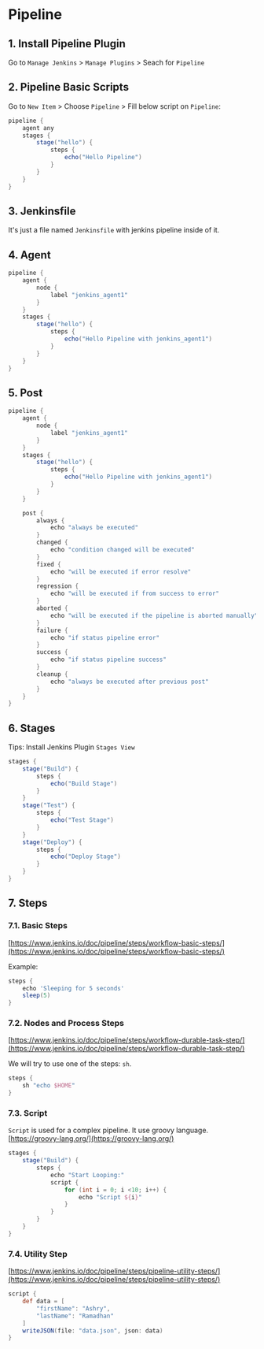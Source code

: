 # Pipeline

## 1. Install Pipeline Plugin

Go to `Manage Jenkins` > `Manage Plugins` > Seach for `Pipeline`

## 2. Pipeline Basic Scripts

Go to `New Item` > Choose `Pipeline` > Fill below script on `Pipeline`:

```groovy
pipeline {
    agent any
    stages {
        stage("hello") {
            steps {
                echo("Hello Pipeline")
            }
        }
    }
}
```

## 3. Jenkinsfile

It's just a file named `Jenkinsfile` with jenkins pipeline inside of it.

## 4. Agent

```groovy
pipeline {
    agent {
        node {
            label "jenkins_agent1"
        }
    }
    stages {
        stage("hello") {
            steps {
                echo("Hello Pipeline with jenkins_agent1")
            }
        }
    }
}
```

## 5. Post

```groovy
pipeline {
    agent {
        node {
            label "jenkins_agent1"
        }
    }
    stages {
        stage("hello") {
            steps {
                echo("Hello Pipeline with jenkins_agent1")
            }
        }
    }

    post {
        always {
            echo "always be executed"
        }
        changed {
            echo "condition changed will be executed"
        }
        fixed {
            echo "will be executed if error resolve"
        }
        regression {
            echo "will be executed if from success to error"
        }
        aborted {
            echo "will be executed if the pipeline is aborted manually"
        }
        failure {
            echo "if status pipeline error"
        }
        success {
            echo "if status pipeline success"
        }
        cleanup {
            echo "always be executed after previous post"
        }
    }
}
```

## 6. Stages

Tips: Install Jenkins Plugin `Stages View`

```groovy
stages {
    stage("Build") {
        steps {
            echo("Build Stage")
        }
    }
    stage("Test") {
        steps {
            echo("Test Stage")
        }
    }
    stage("Deploy") {
        steps {
            echo("Deploy Stage")
        }
    }
}
```

## 7. Steps

### 7.1. Basic Steps

[https://www.jenkins.io/doc/pipeline/steps/workflow-basic-steps/](https://www.jenkins.io/doc/pipeline/steps/workflow-basic-steps/)

Example:

```groovy
steps {
    echo 'Sleeping for 5 seconds'
    sleep(5)
}
```

### 7.2. Nodes and Process Steps

[https://www.jenkins.io/doc/pipeline/steps/workflow-durable-task-step/](https://www.jenkins.io/doc/pipeline/steps/workflow-durable-task-step/)

We will try to use one of the steps: `sh`.

```groovy
steps {
    sh "echo $HOME"
}
```

### 7.3. Script

`Script` is used for a complex pipeline. It use groovy language. [https://groovy-lang.org/](https://groovy-lang.org/)

```groovy
stages {
    stage("Build") {
        steps {
            echo "Start Looping:"
            script {
                for (int i = 0; i <10; i++) {
                    echo "Script ${i}"
                }
            }
        }
    }
}
```

### 7.4. Utility Step

[https://www.jenkins.io/doc/pipeline/steps/pipeline-utility-steps/](https://www.jenkins.io/doc/pipeline/steps/pipeline-utility-steps/)

```groovy
script {
    def data = [
        "firstName": "Ashry",
        "lastName": "Ramadhan"
    ]
    writeJSON(file: "data.json", json: data)
}
```





